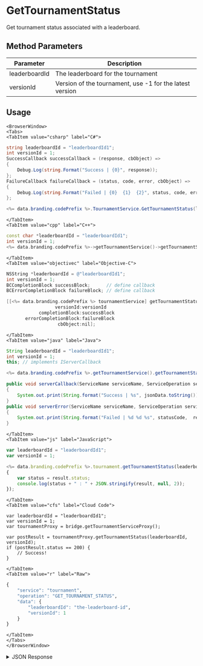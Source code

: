 # GetTournamentStatus

Get tournament status associated with a leaderboard.

<PartialServop service_name="tournament" operation_name="GET_TOURNAMENT_STATUS" />

## Method Parameters
Parameter | Description
--------- | -----------
leaderboardId | The leaderboard for the tournament
versionId | Version of the tournament, use -1 for the latest version

## Usage

```mdx-code-block
<BrowserWindow>
<Tabs>
<TabItem value="csharp" label="C#">
```

```csharp
string leaderboardId = "leaderboardId1";
int versionId = 1;
SuccessCallback successCallback = (response, cbObject) =>
{
    Debug.Log(string.Format("Success | {0}", response));
};
FailureCallback failureCallback = (status, code, error, cbObject) =>
{
    Debug.Log(string.Format("Failed | {0}  {1}  {2}", status, code, error));
};

<%= data.branding.codePrefix %>.TournamentService.GetTournamentStatus(leaderboardId, versionId, successCallback, failureCallback);
```

```mdx-code-block
</TabItem>
<TabItem value="cpp" label="C++">
```

```cpp
const char *leaderboardId = "leaderboardId1";
int versionId = 1;
<%= data.branding.codePrefix %>->getTournamentService()->getTournamentStatus(leaderboardId, versionId, this);
```

```mdx-code-block
</TabItem>
<TabItem value="objectivec" label="Objective-C">
```

```objectivec
NSString *leaderboardId = @"leaderboardId1";
int versionId = 1;
BCCompletionBlock successBlock;      // define callback
BCErrorCompletionBlock failureBlock; // define callback

[[<%= data.branding.codePrefix %> tournamentService] getTournamentStatus:leaderboardId
                  versionId:versionId
            completionBlock:successBlock
       errorCompletionBlock:failureBlock
                   cbObject:nil];
```

```mdx-code-block
</TabItem>
<TabItem value="java" label="Java">
```

```java
String leaderboardId = "leaderboardId1";
int versionId = 1;
this; // implements IServerCallback

<%= data.branding.codePrefix %>.getTournamentService().getTournamentStatus(leaderboardId, versionId, this);

public void serverCallback(ServiceName serviceName, ServiceOperation serviceOperation, JSONObject jsonData)
{
    System.out.print(String.format("Success | %s", jsonData.toString()));
}
public void serverError(ServiceName serviceName, ServiceOperation serviceOperation, int statusCode, int reasonCode, String jsonError)
{
    System.out.print(String.format("Failed | %d %d %s", statusCode,  reasonCode, jsonError.toString()));
}
```

```mdx-code-block
</TabItem>
<TabItem value="js" label="JavaScript">
```

```javascript
var leaderboardId = "leaderboardId1";
var versionId = 1;

<%= data.branding.codePrefix %>.tournament.getTournamentStatus(leaderboardId, versionId, result =>
{
	var status = result.status;
	console.log(status + " : " + JSON.stringify(result, null, 2));
});
```

```mdx-code-block
</TabItem>
<TabItem value="cfs" label="Cloud Code">
```

```cfscript
var leaderboardId = "leaderboardId1";
var versionId = 1;
var tournamentProxy = bridge.getTournamentServiceProxy();

var postResult = tournamentProxy.getTournamentStatus(leaderboardId, versionId);
if (postResult.status == 200) {
    // Success!
}
```

```mdx-code-block
</TabItem>
<TabItem value="r" label="Raw">
```

```r
{
	"service": "tournament",
	"operation": "GET_TOURNAMENT_STATUS",
	"data": {
		"leaderboardId": "the-leaderboard-id",
		"versionId": 1
	}
}
```

```mdx-code-block
</TabItem>
</Tabs>
</BrowserWindow>
```

<details>
<summary>JSON Response</summary>

```json
{
	"status": 200,
	"data": {
		"enrolled": true,
		"versionId": 4,
		"server_time": 1483719062011,
		"tournamentTimetable": {
			"tRegistrationStart": 1483704035003,
			"tRegistrationEnd": 1483790435003,
			"tState": "ACTIVE",
			"tPlayEnd": 1483790435003,
			"tPlayStart": 1483704035003
		},
		"tournamentConfigs": [{
			"tournamentCode": "testTournament",
			"description": {
				"name": {
					"en": "Test Tournament"
				},
				"desc": {
					"en": "Test Tournament"
				}
			},
			"customJson": {},
			"payoutRules": [{
				"reward": {
					"currency": {
						"credits": 1
					}
				},
				"rank": {
					"rankAbs": 1
				}
			}, {
				"reward": {},
				"rank": {
					"rankRemainder": -1
				}
			}],
			"entryFee": {}
		}],
		"leaderboardEnrollment": {
			"score": 989,
			"data": null,
			"createdAt": 1483719061830,
			"updatedAt": 1483719061830,
			"tCode": "testTournament",
			"tRank": 0,
			"tClaimedAt": 0
		}
	}
}
```
</details>

